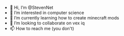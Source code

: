 - 👋 Hi, I’m @StevenNet
- 👀 I’m interested in computer science
- 🌱 I’m currently learning how to create minecraft mods
- 💞️ I’m looking to collaborate on vex iq 
- 📫 How to reach me (you don't)

<!---
StevenNet/StevenNet is a ✨ special ✨ repository because its `README.md` (this file) appears on your GitHub profile.
You can click the Preview link to take a look at your changes.
--->
